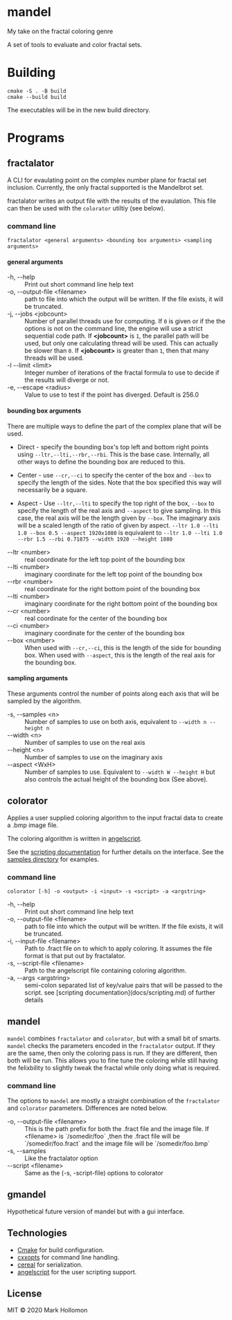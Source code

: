 # mandel
My take on the fractal coloring genre

A set of tools to evaluate and color fractal sets.

# Building

~~~
cmake -S . -B build
cmake --build build
~~~

The executables will be in the new build directory.

# Programs

## fractalator
A CLI for evaulating point on the complex number plane for fractal set
inclusion. Currently, the only fractal supported is the Mandelbrot set.

fractalator writes an output file with the results of the evaulation. This file
can then be used with the `colorator` utiltiy (see below).

### command line

`fractalator <general arguments> <bounding box arguments> <sampling arguments>`

#### general arguments

<dl>
<dt>-h, --help</dt>
<dd>Print out short command line help text<dd>
<dt>-o, --output-file &lt;filename&gt;</dt>
<dd>path to file into which the output will be written. If the file exists, it
will be truncated.</dd>
<dt>-j, --jobs &lt;jobcount&gt;</dt>
<dd>Number of parallel threads use for computing. If <code>0</code> is given or
if the the options is not on the command line, the engine will use a strict
sequential code path. If <b>&lt;jobcount&gt;</b> is <code>1</code>, the parallel
path will be used, but only one calculating thread will be used. This can
actually be slower than <code>0</code>. If <b>&lt;jobcount&gt;</b> is greater
than <code>1</code>, then that many threads will be used.</dd> 
<dt>-l --limit &lt;limit&gt;</dt>
<dd>Integer number of iterations of the fractal formula to use to decide if the
results will diverge or not.</dd>
<dt>-e, --escape &lt;radius&gt;</dt>
<dd>Value to use to test if the point has diverged. Default is 256.0</dd>
</dl>

#### bounding box arguments
There are multiple ways to define the part of the complex plane that will be
used.

- Direct - specify the bounding box's top left and bottom right points using
    `--ltr,--lti,--rbr,--rbi`. This is the base case. Internally, all other ways
    to define the bounding box are reduced to this.

- Center - use `--cr,--ci` to specify the center of the box and `--box` to
    specify the length of the sides. Note that the box specified this way will
    necessarily be a square.

- Aspect - Use `--ltr,--lti` to specify the top right of the box, `--box` to
    specify the length of the real axis and `--aspect` to give sampling. In
    this case, the real axis will be the length given by `--box`. The imaginary
    axis will be a scaled length of the ratio of given by aspect.
    `--ltr 1.0 --lti 1.0 --box 0.5 --aspect 1920x1080` is equivalent to `--ltr
    1.0 --lti 1.0 --rbr 1.5 --rbi 0.71875 --width 1920 --height 1080`

<dl>
<dt>--ltr &lt;number&gt;</dt><dd>real coordinate for the left top point of the
bounding box</dd>
<dt>--lti &lt;number&gt;</dt><dd>imaginary coordinate for the left top point of
the bounding box</dd>
<dt>--rbr &lt;number&gt;</dt><dd>real coordinate for the right bottom point of
the bounding box</dd>
<dt>--lti &lt;number&gt;</dt><dd>imaginary coordinate for the right bottom point
of the bounding box</dd>
<dt>--cr &lt;number&gt;</dt><dd>real coordinate for the center of the bounding box</dd>
<dt>--ci &lt;number&gt;</dt><dd>imaginary coordinate for the center of the
bounding box</dd>
<dt>--box &lt;number&gt;</dt><dd>When used with <code>--cr,--ci</code>, this is the length of
the side for bounding box. When used with <code>--aspect</code>, this is the length of the
real axis for the bounding box. </dd>
</dl>

#### sampling arguments

These arguments control the number of points along each axis that will be
sampled by the algorithm.

<dl>
<dt>-s, --samples &lt;n&gt;</dt>
<dd>Number of samples to use on both axis, equivalent to <code>--width n --height n</code></dd>
<dt>--width &lt;n&gt;</dt>
<dd>Number of samples to use on the real axis</dd>
<dt>--height &lt;n&gt;</dt>
<dd>Number of samples to use on the imaginary axis</dd>
<dt>--aspect &lt;WxH&gt;</dt>
<dd>Number of samples to use. Equivalent to <code>--width W --height H</code> but also
controls the actual height of the bounding box (See above).</dd>
</dl>


## colorator

Applies a user supplied coloring algorithm to the input fractal data to create a
.bmp image file.

The coloring algorithm is written in
[angelscript](http://www.angelcode.com/angelscript/sdk/docs/manual/doc_script.html).

See the [scripting documentation](docs/scripting.md) for further details on the interface. See the 
[samples directory](samples/) for examples.

### command line

`colorator [-h] -o <output> -i <input> -s <script> -a <argstring>`

<dl>
<dt>-h, --help </dt>
<dd>Print out short command line help text<dd>
<dt>-o, --output-file &lt;filename&gt;</dt>
<dd>path to file into which the output will be written. If the file exists, it
will be truncated.</dd>
<dt>-i, --input-file &lt;filename&gt;</dt>
<dd>Path to .fract file on to which to apply coloring. It assumes the file
format is that put out by fractalator.</dd>
<dt>-s, --script-file &lt;filename&gt;</dt>
<dd>Path to the angelscript file containing coloring algorithm.</dd>
<dt>-a, --args &lt;argstring&gt;</dt>
<dd>semi-colon separated list of key/value pairs that will be passed to the
script. see [scripting documentation](docs/scripting.md) of further
details</dd>
</dl>

## mandel

`mandel` combines `fractalator` and `colorator`, but with a small bit of
smarts. `mandel` checks the parameters encoded in the `fractalator` output. If
they are the same, then only the coloring pass is run. If they are different,
then both will be run. This allows you to fine tune the coloring while still
having the felixbility to slightly tweak the fractal while only doing what is
required.

### command line

The options to `mandel` are mostly a straight combination of the `fractalator`
and `colorator` parameters. Differences are noted below.

<dl>
<dt>-o, --output-file &lt;filename&gt;</dt>
<dd>This is the path prefix for both the .fract file and the image file. If
&lt;filename&gt; is `/somedir/foo` ,then the .fract file will be
`/somedir/foo.fract` and the image file will be `/somedir/foo.bmp`</dd>
<dt>-s, --samples</dt>
<dd>Like the fractalator option</dt>
<dt>--script &lt;filename&gt;</dt>
<dd>Same as the (-s, -script-file) options to colorator</dd>
</dl>


## gmandel

Hypothetical future version of mandel but with a gui interface.

## Technologies

- [Cmake](https://cmake.org/) for build configuration.
- [cxxopts](https://github.com/jarro2783/cxxopts) for command line handling.
- [cereal](https://uscilab.github.io/cereal/index.html) for serialization.
- [angelscript](http://www.angelcode.com/angelscript/sdk/docs/manual/doc_script.html) for the user scripting support.

## License

MIT &copy; 2020 Mark Hollomon
